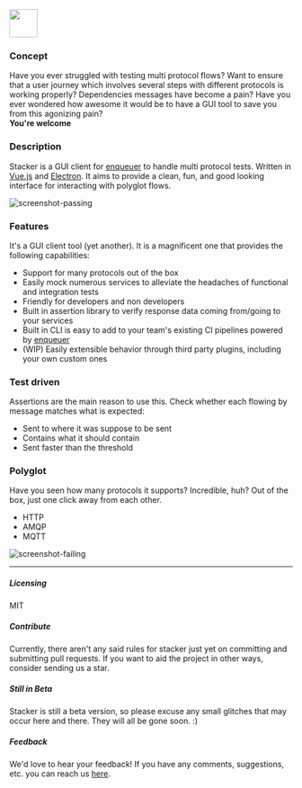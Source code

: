 <img src="https://raw.githubusercontent.com/lopidio/stacker/master/build/logo-small.png" width="50" height="auto">

### Concept
Have you ever struggled with testing multi protocol flows?
Want to ensure that a user journey which involves several steps with different protocols is working properly?
Dependencies messages have become a pain?
Have you ever wondered how awesome it would be to have a GUI tool to save you from this agonizing pain?  
**You're welcome**

### Description
Stacker is a GUI client for [enqueuer](https://enqueuer-land.github.io/enqueuer/) to handle multi protocol tests.
Written in [Vue.js](https://vuejs.org) and [Electron](https://electronjs.org).
It aims to provide a clean, fun, and good looking interface for interacting with polyglot flows.

![screenshot-passing](https://raw.githubusercontent.com/lopidio/stacker/master/docs/img/http-passing-test.png)

### Features
It's a GUI client tool (yet another). It is a magnificent one that provides the following capabilities:
- Support for many protocols out of the box
- Easily mock numerous services to alleviate the headaches of functional and integration tests
- Friendly for developers and non developers
- Built in assertion library to verify response data coming from/going to your services
- Built in CLI is easy to add to your team's existing CI pipelines powered by [enqueuer](https://enqueuer-land.github.io/enqueuer/)
- (WIP) Easily extensible behavior through third party plugins, including your own custom ones

### Test driven
Assertions are the main reason to use this. Check whether each flowing by message matches what is expected:

- Sent to where it was suppose to be sent
- Contains what it should contain
- Sent faster than the threshold

### Polyglot
Have you seen how many protocols it supports? Incredible, huh? Out of the box, just one click away from each other.

- HTTP
- AMQP
- MQTT

![screenshot-failing](https://raw.githubusercontent.com/lopidio/stacker/master/docs/img/ignored-tests.png "Screenshot showing different protocols and tests results")
 
----

##### Licensing
MIT

##### Contribute
Currently, there aren't any said rules for stacker just yet on committing and submitting pull requests.
If you want to aid the project in other ways, consider sending us a star. 

##### Still in Beta
Stacker is still a beta version, so please excuse any small glitches that may occur here and there.
They will all be gone soon. :)

##### Feedback
We'd love to hear your feedback!
If you have any comments, suggestions, etc. you can reach us [here](github.com/lopidio/stacker).

